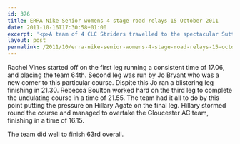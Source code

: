 ```yaml
---
id: 376
title: ERRA Nike Senior womens 4 stage road relays 15 October 2011
date: 2011-10-16T17:30:58+01:00
excerpt: '<p>A team of 4 CLC Striders travelled to the spectacular Sutton Park to compete in the National 4 stage road relays</p>'
layout: post
permalink: /2011/10/erra-nike-senior-womens-4-stage-road-relays-15-october-2011/
---
```

</p> 

Rachel Vines started off on the first leg running a consistent time of 17.06, and placing the team 64th. Second leg was run by Jo Bryant who was a new comer to this particular course. Dispite this Jo ran a blistering leg finishing in 21.30. Rebecca Boulton worked hard on the third leg to complete the undulating course in a time of 21.55. The team had it all to do by this point putting the pressure on Hillary Agate on the final leg. Hillary stormed round the course and managed to overtake the Gloucester AC team, finishing in a time of 16.15.

The team did well to finish 63rd overall.</p>